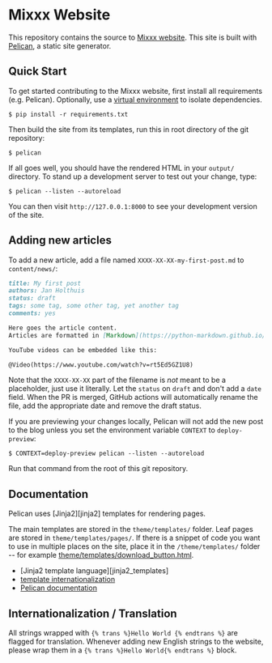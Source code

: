 # Mixxx Website

This repository contains the source to [Mixxx website][mixxx.org]. This site is
built with [Pelican][pelican], a static site generator.

## Quick Start

To get started contributing to the Mixxx website, first install all requirements
(e.g. Pelican). Optionally, use a [virtual environment][virtualenv] to isolate
dependencies.

    $ pip install -r requirements.txt

Then build the site from its templates, run this in root directory of the git
repository:

    $ pelican

If all goes well, you should have the rendered HTML in your `output/`
directory. To stand up a development server to test out your change, type:

    $ pelican --listen --autoreload

You can then visit ```http://127.0.0.1:8000``` to see your development version
of the site.

## Adding new articles

To add a new article, add a file named `XXXX-XX-XX-my-first-post.md` to `content/news/`:

```markdown
title: My first post
authors: Jan Holthuis
status: draft
tags: some tag, some other tag, yet another tag
comments: yes

Here goes the article content.
Articles are formatted in [Markdown](https://python-markdown.github.io/).

YouTube videos can be embedded like this:

@Video(https://www.youtube.com/watch?v=rt5Ed5GZ1U8)
```

Note that the `XXXX-XX-XX` part of the filename is *not* meant to be a placeholder, just use it literally.
Let the `status` on `draft` and don't add a `date` field.
When the PR is merged, GitHub actions will automatically rename the file, add the appropriate date and remove the draft status.

If you are previewing your changes locally, Pelican will not add the new post to the blog unless you set the environment variable `CONTEXT` to `deploy-preview`:

    $ CONTEXT=deploy-preview pelican --listen --autoreload

Run that command from the root of this git repository.

## Documentation

Pelican uses [Jinja2][jinja2] templates for rendering pages.

The main templates are stored in the `theme/templates/` folder. Leaf pages are
stored in `theme/templates/pages/`. If there is a snippet of code you want to
use in multiple places on the site, place it in the `/theme/templates/` folder
-- for example [theme/templates/download_button.html][download_button.html].

* [Jinja2 template language][jinja2_templates]
* [template internationalization][jinja2_template_i18n]
* [Pelican documentation][pelican_docs]

## Internationalization / Translation

All strings wrapped with `{% trans %}Hello World {% endtrans %}` are flagged
for translation. Whenever adding new English strings to the website, please
wrap them in a `{% trans %}Hello World{% endtrans %}` block.

[mixxx.org]: http://mixxx.org/
[pelican]: https://github.com/getpelican/pelican
[pelican_docs]: https://docs.getpelican.com/en/latest/
[django_templates]: https://jinja.palletsprojects.com/en/2.11.x/templates/
[jinja2_template_i18n]: https://jinja.palletsprojects.com/en/2.11.x/extensions/#i18n-extension
[download_button.html]: https://github.com/mixxxdj/website/blob/website/templates/download_button.html
[virtualenv]: https://packaging.python.org/guides/installing-using-pip-and-virtual-environments/#creating-a-virtual-environment

